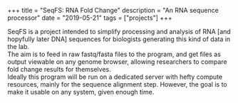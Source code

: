 +++
title = "SeqFS: RNA Fold Change"
description = "An RNA sequence processor"
date = "2019-05-21"
tags = ["projects"]
+++

SeqFS is a project intended to simplify processing and analysis of RNA [and hopyfully later DNA] 
sequences for biologists generating this kind of data in the lab.  
The aim is to feed in raw fastq/fasta files to the program, and get files as output viewable on any genome browser, allowing researchers to compare fold change results for themselves.  
Ideally this program will be run on a dedicated server with hefty compute resources, mainly for the sequence 
alignment step. However, the goal is to make it usable on any system, given enough time.